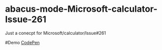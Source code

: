 # abacus-mode-Microsoft-calculator-Issue-261
Just a conecpt for  Microsoft/calculator/Issue#261

#Demo
[CodePen](https://codepen.io/mamichels/pen/MxQrPe)
